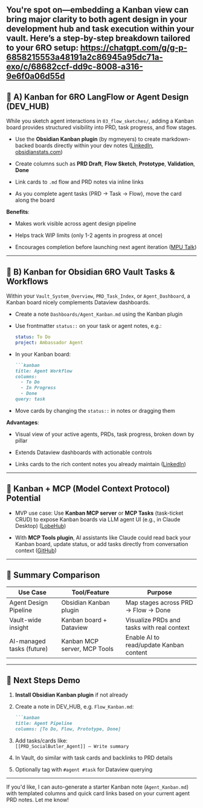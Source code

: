 You're spot on—embedding a Kanban view can bring major clarity to both agent design in your development hub and task execution within your vault. Here’s a step-by-step breakdown tailored to your 6RO setup:
https://chatgpt.com/g/g-p-6858215553a48191a2c86945a95dc71a-exo/c/68682ccf-dd9c-8008-a316-9e6f0a06d55d
---

## 🎯 A) Kanban for **6RO LangFlow or Agent Design (DEV_HUB)**

While you sketch agent interactions in `03_flow_sketches/`, adding a Kanban board provides structured visibility into PRD, task progress, and flow stages.

- Use the **Obsidian Kanban plugin** (by mgmeyers) to create markdown-backed boards directly within your dev notes ([LinkedIn](https://www.linkedin.com/pulse/supercharge-your-project-management-obsidian-deep-forero-martinez-rrkje?utm_source=chatgpt.com "A Deep Dive into Kanban Boards and Note Linking"), [obsidianstats.com](https://www.obsidianstats.com/plugins/obsidian-kanban?utm_source=chatgpt.com "Create markdown-backed Kanban boards in Obsidian."))
    
- Create columns such as **PRD Draft**, **Flow Sketch**, **Prototype**, **Validation**, **Done**
    
- Link cards to `.md` flow and PRD notes via inline links
    
- As you complete agent tasks (PRD → Task → Flow), move the card along the board
    

**Benefits**:

- Makes work visible across agent design pipeline
    
- Helps track WIP limits (only 1-2 agents in progress at once)
    
- Encourages completion before launching next agent iteration ([MPU Talk](https://talk.macpowerusers.com/t/kanban-boards-how-do-they-help/28888?utm_source=chatgpt.com "Kanban Boards - how do they help? - Software - MPU Talk"))
    

---

## 📂 B) Kanban for **Obsidian 6RO Vault Tasks & Workflows**

Within your `Vault_System_Overview`, `PRD_Task_Index`, or `Agent_Dashboard`, a Kanban board nicely complements Dataview dashboards.

- Create a note `Dashboards/Agent_Kanban.md` using the Kanban plugin
    
- Use frontmatter `status::` on your task or agent notes, e.g.:
    
    ```yaml
    status: To Do
    project: Ambassador Agent
    ```
    
- In your Kanban board:
    
    ````markdown
    ```kanban
    title: Agent Workflow
    columns:
      - To Do
      - In Progress
      - Done
    query: task
    ````
    
- Move cards by changing the `status::` in notes or dragging them
    

**Advantages**:

- Visual view of your active agents, PRDs, task progress, broken down by pillar
    
- Extends Dataview dashboards with actionable controls
    
- Links cards to the rich content notes you already maintain ([LinkedIn](https://www.linkedin.com/pulse/supercharge-your-project-management-obsidian-deep-forero-martinez-rrkje?utm_source=chatgpt.com "A Deep Dive into Kanban Boards and Note Linking"))
    

---

## 🧠 Kanban + MCP (Model Context Protocol) Potential

- MVP use case: Use **Kanban MCP server** or **MCP Tasks** (task-ticket CRUD) to expose Kanban boards via LLM agent UI (e.g., in Claude Desktop) ([LobeHub](https://lobehub.com/mcp/rafael09ed-kanban-mcp?utm_source=chatgpt.com "Kanban MCP | MCP Servers"))
    
- With **MCP Tools plugin**, AI assistants like Claude could read back your Kanban board, update status, or add tasks directly from conversation context ([GitHub](https://github.com/jacksteamdev/obsidian-mcp-tools?utm_source=chatgpt.com "jacksteamdev/obsidian-mcp-tools"))
    

---

## 📌 Summary Comparison

|Use Case|Tool/Feature|Purpose|
|---|---|---|
|Agent Design Pipeline|Obsidian Kanban plugin|Map stages across PRD → Flow → Done|
|Vault-wide insight|Kanban board + Dataview|Visualize PRDs and tasks with real context|
|AI-managed tasks (future)|Kanban MCP server, MCP Tools|Enable AI to read/update Kanban content|

---

## 🚀 Next Steps Demo

1. **Install Obsidian Kanban plugin** if not already
    
2. Create a note in DEV_HUB, e.g. `Flow_Kanban.md`:
    
    ````markdown
    ```kanban
    title: Agent Pipeline
    columns: [To Do, Flow, Prototype, Done]
    ````
    
3. Add tasks/cards like:  
    `[[PRD_SocialButler_Agent]] – Write summary`
    
4. In Vault, do similar with task cards and backlinks to PRD details
    
5. Optionally tag with `#agent #task` for Dataview querying
    

---

If you'd like, I can auto-generate a starter Kanban note (`Agent_Kanban.md`) with templated columns and quick card links based on your current agent PRD notes. Let me know!